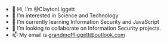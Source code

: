 - 👋 Hi, I’m @ClaytonLiggett
- 👀 I’m interested in Science and Technology
- 🌱 I’m currently learning Information Security and JavaScript
- 💞️ I’m looking to collaborate on Information Security projects.
- 📫 My email is grandmoffliggett@outlook.com

<!---
ClaytonLiggett/ClaytonLiggett is a ✨ special ✨ repository because its `README.md` (this file) appears on your GitHub profile.
You can click the Preview link to take a look at your changes.
--->
